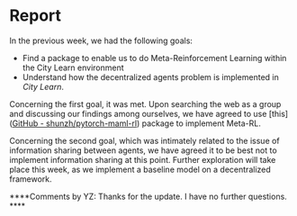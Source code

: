 # Report 

In the previous week, we had the following goals:

* Find a package to enable us to do Meta-Reinforcement Learning within the City Learn environment
* Understand how the decentralized agents problem is implemented in *City Learn*.

Concerning the first goal, it was met. Upon searching the web as a group and discussing our findings among ourselves, we have agreed to use [this]([GitHub - shunzh/pytorch-maml-rl](https://github.com/shunzh/pytorch-maml-rl)) package to implement Meta-RL.

Concerning the second goal, which was intimately related to the issue of information sharing between agents, we have agreed it to be best not to implement information sharing at this point. Further exploration will take place this week, as we implement a baseline model on a decentralized framework.

****Comments by YZ: Thanks for the update. I have no further questions. ****
